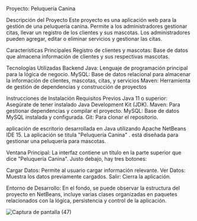 Proyecto: Peluquería Canina

Descripción del Proyecto
Este proyecto es una aplicación web para la gestión de una peluquería canina. Permite a los administradores gestionar citas, 
llevar un registro de los clientes y sus mascotas. Los administradores pueden agregar, 
editar o eliminar servicios y gestionar las citas.

Características Principales
Registro de clientes y mascotas: Base de datos que almacena información de clientes y sus respectivas mascotas.

Tecnologías Utilizadas
Backend
Java: Lenguaje de programación principal para la lógica de negocio.
MySQL: Base de datos relacional para almacenar la información de clientes, mascotas, citas, y servicios
Maven: Herramienta de gestión de dependencias y construcción de proyectos

Instrucciones de Instalación
Requisitos Previos
Java 11 o superior: Asegúrate de tener instalado Java Development Kit (JDK).
Maven: Para gestionar dependencias y compilar el proyecto.
MySQL: Base de datos MySQL instalada y configurada.
Git: Para clonar el repositorio.


aplicación de escritorio desarrollada en Java utilizando Apache NetBeans IDE 15. La aplicación se titula "Peluquería Canina" .
está diseñada para gestionar una peluquería para mascotas.

Ventana Principal: La interfaz contiene un título en la parte superior que dice "Peluquería Canina". Justo debajo, hay tres botones:

Cargar Datos: Permite al usuario cargar información relevante.
Ver Datos: Muestra los datos previamente cargados.
Salir: Cierra la aplicación.

Entorno de Desarrollo: En el fondo, se puede observar la estructura del proyecto en NetBeans, incluye varias clases organizadas en paquetes relacionados con la lógica, persistencia y control de la aplicación.


![Captura de pantalla (47)](https://github.com/user-attachments/assets/cd72c716-b1ff-4b95-a83b-b2cbe5fdca17)

